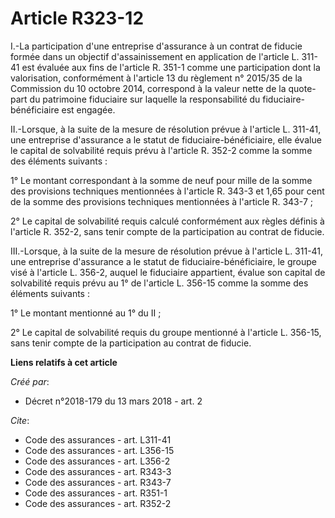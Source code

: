 # Article R323-12

I.-La participation d'une entreprise d'assurance à un contrat de fiducie formée dans un objectif d'assainissement en
application de l'article L. 311-41 est évaluée aux fins de l'article R. 351-1 comme une participation dont la valorisation,
conformément à l'article 13 du règlement n° 2015/35 de la Commission du 10 octobre 2014, correspond à la valeur nette de la
quote-part du patrimoine fiduciaire sur laquelle la responsabilité du fiduciaire-bénéficiaire est engagée. 

II.-Lorsque, à la suite de la mesure de résolution prévue à l'article L. 311-41, une entreprise d'assurance a le statut de
fiduciaire-bénéficiaire, elle évalue le capital de solvabilité requis prévu à l'article R. 352-2 comme la somme des éléments
suivants : 

1° Le montant correspondant à la somme de neuf pour mille de la somme des provisions techniques mentionnées à l'article R.
343-3 et 1,65 pour cent de la somme des provisions techniques mentionnées à l'article R. 343-7 ; 

2° Le capital de solvabilité requis calculé conformément aux règles définis à l'article R. 352-2, sans tenir compte de la
participation au contrat de fiducie. 

III.-Lorsque, à la suite de la mesure de résolution prévue à l'article L. 311-41, une entreprise d'assurance a le statut de
fiduciaire-bénéficiaire, le groupe visé à l'article L. 356-2, auquel le fiduciaire appartient, évalue son capital de
solvabilité requis prévu au 1° de l'article L. 356-15 comme la somme des éléments suivants : 

1° Le montant mentionné au 1° du II ; 

2° Le capital de solvabilité requis du groupe mentionné à l'article L. 356-15, sans tenir compte de la participation au
contrat de fiducie.

**Liens relatifs à cet article**

_Créé par_:

  - Décret n°2018-179 du 13 mars 2018 - art. 2

_Cite_:

  - Code des assurances - art. L311-41
  - Code des assurances - art. L356-15
  - Code des assurances - art. L356-2
  - Code des assurances - art. R343-3
  - Code des assurances - art. R343-7
  - Code des assurances - art. R351-1
  - Code des assurances - art. R352-2
